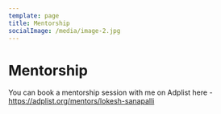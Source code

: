 ```yaml
---
template: page
title: Mentorship
socialImage: /media/image-2.jpg
---
```

# Mentorship

You can book a mentorship session with me on Adplist here - <https://adplist.org/mentors/lokesh-sanapalli>
